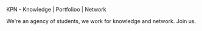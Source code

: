KPN - Knowledge | Portfolioo | Network

We're an agency of students, we work for knowledge and network. Join us.
